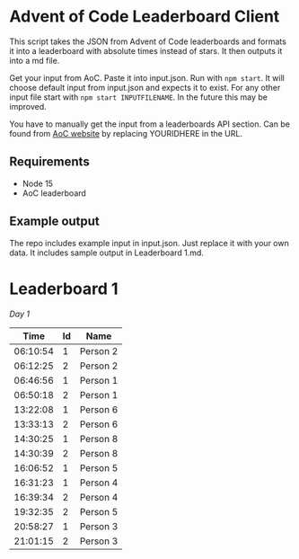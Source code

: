 # Advent of Code Leaderboard Client

This script takes the JSON from Advent of Code leaderboards and 
formats it into a leaderboard with absolute times instead of stars. 
It then outputs it into a md file. 

Get your input from AoC. Paste it into input.json. Run with `npm start`. It will choose default input from input.json and expects it to exist. For any
other input file start with `npm start INPUTFILENAME`. In the future this may be improved.

You have to manually get the input from a leaderboards API section. Can be found from [AoC website](https://adventofcode.com/2020/leaderboard/private/view/YOURIDHERE.json) 
by replacing YOURIDHERE in the URL.

## Requirements

- Node 15
- AoC leaderboard

## Example output

The repo includes example input in input.json. Just replace it with your own data. 
It includes sample output in Leaderboard 1.md.

# Leaderboard 1  
*Day 1*  

Time | Id | Name  
--- | --- | ---  
06:10:54| 1 | Person 2  
06:12:25| 2 | Person 2  
06:46:56| 1 | Person 1  
06:50:18| 2 | Person 1  
13:22:08| 1 | Person 6  
13:33:13| 2 | Person 6  
14:30:25| 1 | Person 8  
14:30:39| 2 | Person 8  
16:06:52| 1 | Person 5  
16:31:23| 1 | Person 4  
16:39:34| 2 | Person 4  
19:32:35| 2 | Person 5  
20:58:27| 1 | Person 3  
21:01:15| 2 | Person 3    